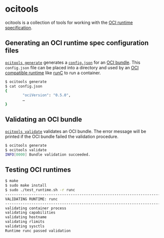 # ocitools

ocitools is a collection of tools for working with the [OCI runtime specification][runtime-spec].

## Generating an OCI runtime spec configuration files

[`ocitools generate`][generate.1] generates a [`config.json`][config.json] for an [OCI bundle][bundle].
This `config.json` file can be placed into a directory and used by an [OCI compatible runtime][runtime-spec] like [runC][] to run a container.

```sh
$ ocitools generate
$ cat config.json
{
        "ociVersion": "0.5.0",
        …
}
```

## Validating an OCI bundle

[`ocitools validate`][validate.1] validates an OCI bundle.
The error message will be printed if the OCI bundle failed the validation procedure.

```sh
$ ocitools generate
$ ocitools validate
INFO[0000] Bundle validation succeeded.
```

## Testing OCI runtimes

```sh
$ make
$ sudo make install
$ sudo ./test_runtime.sh -r runc
-----------------------------------------------------------------------------------
VALIDATING RUNTIME: runc
-----------------------------------------------------------------------------------
validating container process
validating capabilities
validating hostname
validating rlimits
validating sysctls
Runtime runc passed validation
```

[bundle]: https://github.com/opencontainers/runtime-spec/blob/master/bundle.md
[config.json]: https://github.com/opencontainers/runtime-spec/blob/master/config.md
[runC]: https://github.com/opencontainers/runc
[runtime-spec]: https://github.com/opencontainers/runtime-spec

[generate.1]: man/ocitools-generate.1.md
[validate.1]: man/ocitools-validate.1.md
